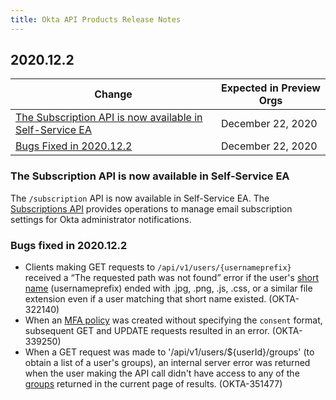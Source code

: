```yaml
---
title: Okta API Products Release Notes
---
```


## 2020.12.2

| Change                                            | Expected in Preview Orgs |
| ------------------------------------------------- | ------------------------ |
| [The Subscription API is now available in Self-Service EA](#the-subscription-api-is-now-available-in-self-service-ea) | December 22, 2020        |
| [Bugs Fixed in 2020.12.2](#bugs-fixed-in-2020-12-2) | December 22, 2020         |

### The Subscription API is now available in Self-Service EA

The `/subscription` API is now available in Self-Service EA. The [Subscriptions API](/docs/reference/api/admin-notifications/) provides operations to manage email subscription settings for Okta administrator notifications. <!--OKTA-325794-->

### Bugs fixed in 2020.12.2

* Clients making GET requests to `/api/v1/users/{usernameprefix}` received a “The requested path was not found” error if the user's [short name](https://developer.okta.com/docs/reference/api/users/#get-user-with-login-shortname) (usernameprefix) ended with .jpg, .png, .js, .css, or a similar file extension even if a user matching that short name existed. (OKTA-322140)
* When an [MFA policy](https://developer.okta.com/docs/reference/api/policy/#multifactor-mfa-enrollment-policy) was created without specifying the `consent` format, subsequent GET and UPDATE requests resulted in an error. (OKTA-339250)
* When a GET request was made to '/api/v1/users/${userId}/groups' (to obtain a list of a user's groups), an internal server error was returned when the user making the API call didn't have access to any of the [groups](https://developer.okta.com/docs/reference/api/users/#get-user-s-groups) returned in the current page of results. (OKTA-351477)
